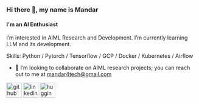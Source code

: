 ### Hi there 👋, my name is Mandar 
#### I'm an AI Enthusiast
I’m interested in AIML Research and Development. I’m currently learning LLM and its development.  

Skills: Python / Pytorch / Tensorflow / GCP / Docker / Kubernetes / Airflow

- 👯 I’m looking to collaborate on AIML research projects; you can reach out to me at mandar4tech@gmail.com 


[<img src='https://upload.wikimedia.org/wikipedia/commons/9/91/Octicons-mark-github.svg' alt='github' height='40'>](https://github.com/m-np/m-np)  [<img src='https://upload.wikimedia.org/wikipedia/commons/8/81/LinkedIn_icon.svg' alt='linkedin' height='40'>](https://www.linkedin.com/in/mandar-parab-11560974/)  [<img src='https://cdn-lfs.huggingface.co/repos/96/a2/96a2c8468c1546e660ac2609e49404b8588fcf5a748761fa72c154b2836b4c83/942cad1ccda905ac5a659dfd2d78b344fccfb84a8a3ac3721e08f488205638a0?response-content-disposition=inline%3B+filename*%3DUTF-8%27%27hf-logo.svg%3B+filename%3D%22hf-logo.svg%22%3B&response-content-type=image%2Fsvg%2Bxml&Expires=1706267981&Policy=eyJTdGF0ZW1lbnQiOlt7IkNvbmRpdGlvbiI6eyJEYXRlTGVzc1RoYW4iOnsiQVdTOkVwb2NoVGltZSI6MTcwNjI2Nzk4MX19LCJSZXNvdXJjZSI6Imh0dHBzOi8vY2RuLWxmcy5odWdnaW5nZmFjZS5jby9yZXBvcy85Ni9hMi85NmEyYzg0NjhjMTU0NmU2NjBhYzI2MDllNDk0MDRiODU4OGZjZjVhNzQ4NzYxZmE3MmMxNTRiMjgzNmI0YzgzLzk0MmNhZDFjY2RhOTA1YWM1YTY1OWRmZDJkNzhiMzQ0ZmNjZmI4NGE4YTNhYzM3MjFlMDhmNDg4MjA1NjM4YTA%7EcmVzcG9uc2UtY29udGVudC1kaXNwb3NpdGlvbj0qJnJlc3BvbnNlLWNvbnRlbnQtdHlwZT0qIn1dfQ__&Signature=TxcEU2ku2x7VRB8u4VAI%7EJVnn%7EbhkuZ6mMFFDPAAFCvET6Yt8swOgZ9c9EYyB5OEMXsnORBmFLFAlkaBQlYUU%7EdY56PzHodbBiqw6UoHmlChskxj1DlKpe8DX4uXopTnBVznshDuwplZxwHIHiOtt0ntkR7WzebSqqIfCZePY%7EP-1Xn66fTOnMv-r%7EvVTjTyBg7lRdGIMmOHUFY1QUdc5iRsibEMKAyC1CwcSERSQaUceQJUCV1L5iblBy7g1SBqhIvvWVwqa3KvFCwE5FYiW1yt9pll-WTpTSS-zCS6TwnqkFIZ%7EBTO8NiUfJB9IjF1x7UR94ImsS0Wv1iQsiHUBA__&Key-Pair-Id=KVTP0A1DKRTAX' alt='hugging_face' height='40'>](https://huggingface.co/Rzoro)
